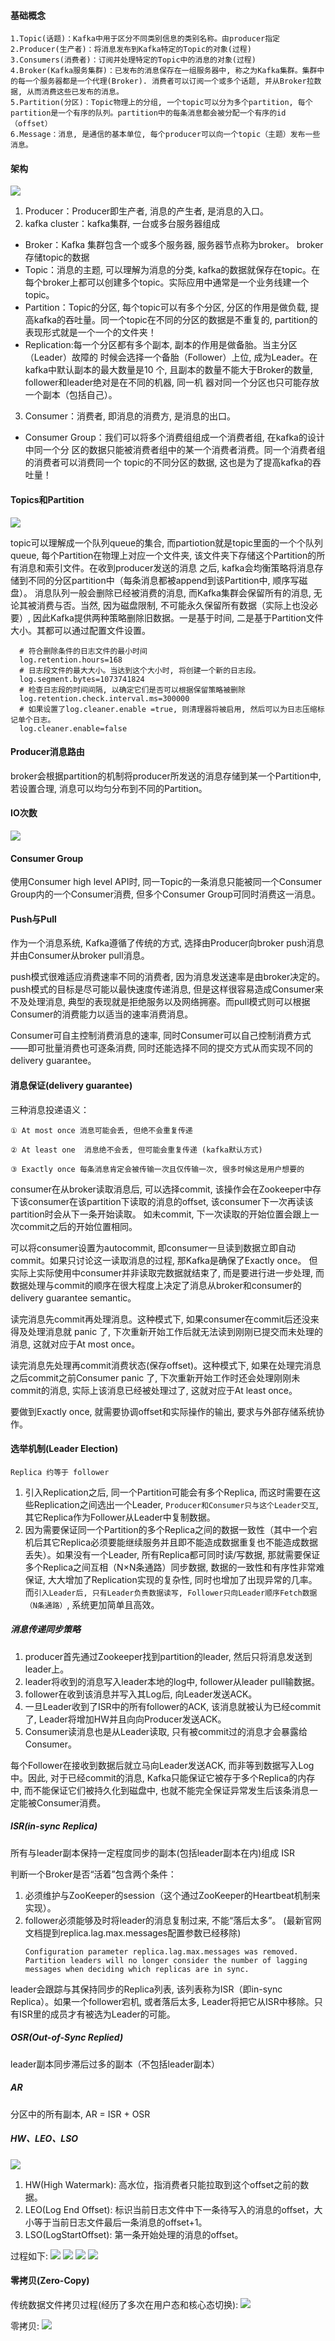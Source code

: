 #### 基础概念
    1.Topic(话题)：Kafka中用于区分不同类别信息的类别名称。由producer指定
    2.Producer(生产者)：将消息发布到Kafka特定的Topic的对象(过程)
    3.Consumers(消费者)：订阅并处理特定的Topic中的消息的对象(过程)
    4.Broker(Kafka服务集群)：已发布的消息保存在一组服务器中, 称之为Kafka集群。集群中的每一个服务器都是一个代理(Broker). 消费者可以订阅一个或多个话题, 并从Broker拉数据, 从而消费这些已发布的消息。
    5.Partition(分区)：Topic物理上的分组, 一个topic可以分为多个partition, 每个partition是一个有序的队列。partition中的每条消息都会被分配一个有序的id（offset）
    6.Message：消息, 是通信的基本单位, 每个producer可以向一个topic（主题）发布一些消息。

#### 架构
![](struct.png)

1. Producer：Producer即生产者, 消息的产生者, 是消息的⼊口。
2. kafka cluster：kafka集群, 一台或多台服务器组成
  * Broker：Kafka 集群包含一个或多个服务器, 服务器节点称为broker。 broker存储topic的数据
  * Topic：消息的主题, 可以理解为消息的分类, kafka的数据就保存在topic。在每个broker上都可以创建多个topic。实际应用中通常是一个业务线建一个topic。
  * Partition：Topic的分区, 每个topic可以有多个分区, 分区的作用是做负载, 提高kafka的吞吐量。同一个topic在不同的分区的数据是不重复的, partition的表现形式就是一个一个的⽂件夹！
  * Replication:每一个分区都有多个副本, 副本的作用是做备胎。当主分区（Leader）故障的 时候会选择一个备胎（Follower）上位, 成为Leader。在kafka中默认副本的最大数量是10 个, 且副本的数量不能大于Broker的数量, follower和leader绝对是在不同的机器, 同一机 器对同一个分区也只可能存放一个副本（包括自己）。  
3. Consumer：消费者, 即消息的消费方, 是消息的出口。
  * Consumer Group：我们可以将多个消费组组成一个消费者组, 在kafka的设计中同一个分 区的数据只能被消费者组中的某一个消费者消费。同一个消费者组的消费者可以消费同一个 topic的不同分区的数据, 这也是为了提高kafka的吞吐量！

#### Topics和Partition
![](topics_and_partition.png)  

  topic可以理解成一个队列queue的集合, 而partiotion就是topic里面的一个个队列queue, 每个Partition在物理上对应一个文件夹, 该文件夹下存储这个Partition的所有消息和索引文件。在收到producer发送的消息
之后, kafka会均衡策略将消息存储到不同的分区partition中（每条消息都被append到该Partition中, 顺序写磁盘）。
  消息队列一般会删除已经被消费的消息, 而Kafka集群会保留所有的消息, 无论其被消费与否。当然, 因为磁盘限制, 不可能永久保留所有数据（实际上也没必要）, 因此Kafka提供两种策略删除旧数据。一是基于时间, 
二是基于Partition文件大小。其都可以通过配置文件设置。
  ```
    # 符合删除条件的日志文件的最小时间
    log.retention.hours=168
    # 日志段文件的最大大小。当达到这个大小时, 将创建一个新的日志段。
    log.segment.bytes=1073741824
    # 检查日志段的时间间隔, 以确定它们是否可以根据保留策略被删除
    log.retention.check.interval.ms=300000
    # 如果设置了log.cleaner.enable =true, 则清理器将被启用, 然后可以为日志压缩标记单个日志。
    log.cleaner.enable=false
  ```

#### Producer消息路由
  broker会根据partition的机制将producer所发送的消息存储到某一个Partition中, 若设置合理, 消息可以均匀分布到不同的Partition。
  
#### IO次数
![](io.png)

#### Consumer Group
使用Consumer high level API时, 同一Topic的一条消息只能被同一个Consumer Group内的一个Consumer消费, 但多个Consumer Group可同时消费这一消息。
  
#### Push与Pull
 作为一个消息系统, Kafka遵循了传统的方式, 选择由Producer向broker push消息并由Consumer从broker pull消息。  

 push模式很难适应消费速率不同的消费者, 因为消息发送速率是由broker决定的。push模式的目标是尽可能以最快速度传递消息, 但是这样很容易造成Consumer来不及处理消息, 典型的表现就是拒绝服务以及网络拥塞。而pull模式则可以根据Consumer的消费能力以适当的速率消费消息。  

 Consumer可自主控制消费消息的速率, 同时Consumer可以自己控制消费方式——即可批量消费也可逐条消费, 同时还能选择不同的提交方式从而实现不同的delivery guarantee。  

#### 消息保证(delivery guarantee)
  三种消息投递语义：

    ① At most once 消息可能会丢, 但绝不会重复传递

    ② At least one  消息绝不会丢, 但可能会重复传递 (kafka默认方式)

    ③ Exactly once 每条消息肯定会被传输一次且仅传输一次, 很多时候这是用户想要的

    
  consumer在从broker读取消息后, 可以选择commit, 该操作会在Zookeeper中存下该consumer在该partition下读取的消息的offset, 该consumer下一次再读该partition时会从下一条开始读取。 
如未commit, 下一次读取的开始位置会跟上一次commit之后的开始位置相同。

  可以将consumer设置为autocommit, 即consumer一旦读到数据立即自动commit。如果只讨论这一读取消息的过程, 那Kafka是确保了Exactly once。
但实际上实际使用中consumer并非读取完数据就结束了, 而是要进行进一步处理, 而数据处理与commit的顺序在很大程度上决定了消息从broker和consumer的delivery guarantee semantic。

  读完消息先commit再处理消息。这种模式下, 如果consumer在commit后还没来得及处理消息就 panic 了, 下次重新开始工作后就无法读到刚刚已提交而未处理的消息, 这就对应于At most once。

  读完消息先处理再commit消费状态(保存offset)。这种模式下, 如果在处理完消息之后commit之前Consumer panic 了, 下次重新开始工作时还会处理刚刚未commit的消息, 实际上该消息已经被处理过了, 
这就对应于At least once。

  要做到Exactly once, 就需要协调offset和实际操作的输出, 要求与外部存储系统协作。 
  
#### 选举机制(Leader Election)
`Replica 约等于 follower`  

  1. 引入Replication之后, 同一个Partition可能会有多个Replica, 而这时需要在这些Replication之间选出一个Leader, `Producer和Consumer只与这个Leader交互`, 其它Replica作为Follower从Leader中复制数据。 
  2. 因为需要保证同一个Partition的多个Replica之间的数据一致性（其中一个宕机后其它Replica必须要能继续服务并且即不能造成数据重复也不能造成数据丢失）。如果没有一个Leader, 所有Replica都可同时读/写数据, 那就需要保证多个Replica之间互相（N×N条通路）同步数据, 数据的一致性和有序性非常难保证, 大大增加了Replication实现的复杂性, 同时也增加了出现异常的几率。而`引入Leader后, 只有Leader负责数据读写, Follower只向Leader顺序Fetch数据（N条通路）`, 系统更加简单且高效。

##### 消息传递同步策略
  1. producer首先通过Zookeeper找到partition的leader, 然后只将消息发送到leader上。
  2. leader将收到的消息写入leader本地的log中, follower从leader pull输数据。
  3. follower在收到该消息并写入其Log后, 向Leader发送ACK。
  4. 一旦Leader收到了ISR中的所有follower的ACK, 该消息就被认为已经commit了, Leader将增加HW并且向向Producer发送ACK。
  5. Consumer读消息也是从Leader读取, 只有被commit过的消息才会暴露给Consumer。

  每个Follower在接收到数据后就立马向Leader发送ACK, 而非等到数据写入Log中。因此, 对于已经commit的消息, Kafka只能保证它被存于多个Replica的内存中, 而不能保证它们被持久化到磁盘中, 也就不能完全保证异常发生后该条消息一定能被Consumer消费。
  
##### ISR(in-sync Replica)
 所有与leader副本保持一定程度同步的副本(包括leader副本在内)组成 ISR

 判断一个Broker是否“活着”包含两个条件：
  1. 必须维护与ZooKeeper的session（这个通过ZooKeeper的Heartbeat机制来实现）。 
  2. follower必须能够及时将leader的消息复制过来, 不能“落后太多”。 (最新官网文档提到replica.lag.max.messages配置参数已经移除)
     ```
     Configuration parameter replica.lag.max.messages was removed. 
     Partition leaders will no longer consider the number of lagging messages when deciding which replicas are in sync.
     ```

  leader会跟踪与其保持同步的Replica列表, 该列表称为ISR（即in-sync Replica）。如果一个follower宕机, 或者落后太多, Leader将把它从ISR中移除。只有ISR里的成员才有被选为Leader的可能。
 
##### OSR(Out-of-Sync Replied)
 leader副本同步滞后过多的副本（不包括leader副本）

##### AR
 分区中的所有副本, AR = ISR + OSR
 
##### HW、LEO、LSO
![](HW_LEO_LSO.png)

 1. HW(High Watermark): 高水位，指消费者只能拉取到这个offset之前的数据。  
 2. LEO(Log End Offset): 标识当前日志文件中下一条待写入的消息的offset，大小等于当前日志文件最后一条消息的offset+1。  
 3. LSO(LogStartOffset): 第一条开始处理的消息的offset。  
 
过程如下:
 ![](HwLeoLso_1.png)
 ![](HwLeoLso_2.png)
 ![](HwLeoLso_3.png)
 ![](HwLeoLso_4.png)

#### 零拷贝(Zero-Copy)
传统数据文件拷贝过程(经历了多次在用户态和核心态切换):
![](trandition_data_file_copy_process.png)  

零拷贝:
![](zero_copy.png)  